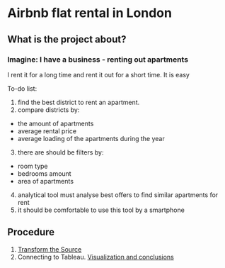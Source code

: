 # Airbnb flat rental in London

## What is the project about?

### Imagine: I have a business - renting out apartments
I rent it for a long time and rent it out for a short time. It is easy

To-do list:
1) find the best district to rent an apartment.
2) compare districts by:
* the amount of apartments 
* average rental price 
* average loading of the apartments during the year
3) there are should be filters by:
* room type
* bedrooms amount
* area of apartments
4) analytical tool must analyse best offers to find similar apartments for rent
5) it should be comfortable to use this tool by a smartphone

## Procedure

1) [Transform the Source](https://github.com/victorjulyin/DE-101/tree/main/Module3/Practice/xlsx_source)
2) Connecting to Tableau. [Visualization and conclusions](https://github.com/victorjulyin/DE-101/tree/main/Module3/Practice/Tableau)


